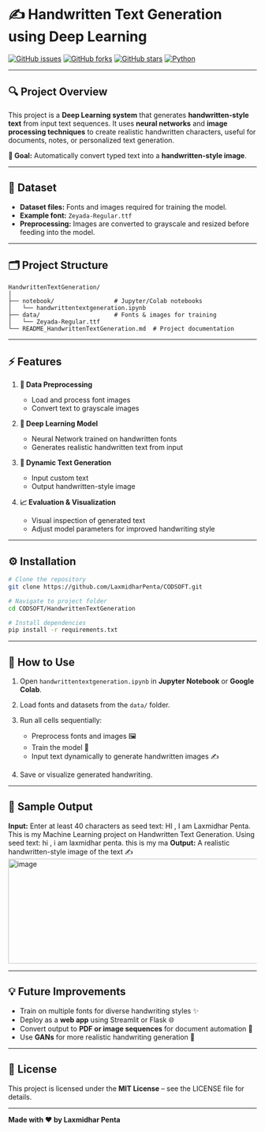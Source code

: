 # ✍️ Handwritten Text Generation using Deep Learning

[![GitHub issues](https://img.shields.io/github/issues/LaxmidharPenta/CODSOFT)](https://github.com/LaxmidharPenta/CODSOFT/issues)
[![GitHub forks](https://img.shields.io/github/forks/LaxmidharPenta/CODSOFT)](https://github.com/LaxmidharPenta/CODSOFT/network)
[![GitHub stars](https://img.shields.io/github/stars/LaxmidharPenta/CODSOFT)](https://github.com/LaxmidharPenta/CODSOFT/stargazers)
[![Python](https://img.shields.io/badge/Python-3.12-blue.svg)](https://www.python.org/)

---

## 🔍 Project Overview

This project is a **Deep Learning system** that generates **handwritten-style text** from input text sequences.
It uses **neural networks** and **image processing techniques** to create realistic handwritten characters, useful for documents, notes, or personalized text generation.

**🎯 Goal:** Automatically convert typed text into a **handwritten-style image**.

---

## 📂 Dataset

* **Dataset files:** Fonts and images required for training the model.
* **Example font:** `Zeyada-Regular.ttf`
* **Preprocessing:** Images are converted to grayscale and resized before feeding into the model.

---

## 🗂️ Project Structure

```
HandwrittenTextGeneration/
│
├── notebook/                 # Jupyter/Colab notebooks
│   └── handwrittentextgeneration.ipynb
├── data/                     # Fonts & images for training
│   └── Zeyada-Regular.ttf
└── README_HandwrittenTextGeneration.md  # Project documentation
```

---

## ⚡ Features

1. **🧹 Data Preprocessing**

   * Load and process font images
   * Convert text to grayscale images

2. **🤖 Deep Learning Model**

   * Neural Network trained on handwritten fonts
   * Generates realistic handwritten text from input

3. **💬 Dynamic Text Generation**

   * Input custom text
   * Output handwritten-style image

4. **📈 Evaluation & Visualization**

   * Visual inspection of generated text
   * Adjust model parameters for improved handwriting style

---

## ⚙️ Installation

```bash
# Clone the repository
git clone https://github.com/LaxmidharPenta/CODSOFT.git

# Navigate to project folder
cd CODSOFT/HandwrittenTextGeneration

# Install dependencies
pip install -r requirements.txt
```

---

## 🚀 How to Use

1. Open `handwrittentextgeneration.ipynb` in **Jupyter Notebook** or **Google Colab**.
2. Load fonts and datasets from the `data/` folder.
3. Run all cells sequentially:

   * Preprocess fonts and images 🖼️
   * Train the model 🤖
   * Input text dynamically to generate handwritten images ✍️
4. Save or visualize generated handwriting.

---

## 🔮 Sample Output

**Input:** 
Enter at least 40 characters as seed text:
HI , I am Laxmidhar Penta. This is my Machine Learning project on Handwritten Text Generation.
Using seed text:
 hi , i am laxmidhar penta. this is my ma
**Output:** A realistic handwritten-style image of the text ✍️
<img width="800" height="212" alt="image" src="https://github.com/user-attachments/assets/17613f1c-2441-457d-808e-319617d46177" />


---

## 💡 Future Improvements

* Train on multiple fonts for diverse handwriting styles ✨
* Deploy as a **web app** using Streamlit or Flask 🌐
* Convert output to **PDF or image sequences** for document automation 📄
* Use **GANs** for more realistic handwriting generation 🧠

---

## 📝 License

This project is licensed under the **MIT License** – see the LICENSE file for details.

---

**Made with ❤️ by Laxmidhar Penta**
